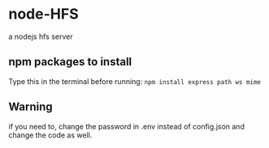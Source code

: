 # node-HFS
a nodejs hfs server
## npm packages to install
Type this in the terminal before running: `npm install express path ws mime`
## Warning
if you need to, change the password in .env instead of config.json and change the code as well.
